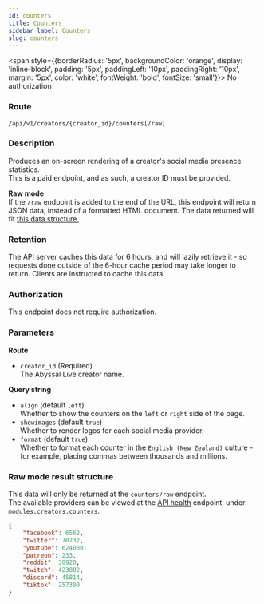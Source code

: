 ```yaml
---
id: counters
title: Counters
sidebar_label: Counters
slug: counters
---
```


<span style={{borderRadius: '5px', backgroundColor: 'orange', display: 'inline-block', padding: '5px', paddingLeft: '10px', paddingRight: '10px', margin: '5px', color: 'white', fontWeight: 'bold', fontSize: 'small'}}>
No authorization
</span>

### Route

`/api/v1/creators/{creator_id}/counters[/raw]`

### Description
Produces an on-screen rendering of a creator's social media presence statistics.  
This is a paid endpoint, and as such, a creator ID must be provided.  

**Raw mode**  
If the `/raw` endpoint is added to the end of the URL, this endpoint will return JSON data, instead of a formatted HTML document.
The data returned will fit [this data structure.](#raw-mode-result-structure)

### Retention
The API server caches this data for 6 hours, and will lazily retrieve it - so requests done outside of 
the 6-hour cache period may take longer to return. Clients are instructed to cache this data.

### Authorization
This endpoint does not require authorization.

### Parameters
**Route**
- `creator_id` (Required)  
The Abyssal Live creator name.  
  
**Query string**
- `align` (default `left`)  
Whether to show the counters on the `left` or `right` side of the page.
- `showimages` (default `true`)  
Whether to render logos for each social media provider.
- `format` (default `true`)  
Whether to format each counter in the `English (New Zealand)` culture - for example, placing commas between thousands and millions.

### Raw mode result structure
This data will only be returned at the `counters/raw` endpoint.  
The available providers can be viewed at the [API health](status) endpoint, under `modules.creators.counters`.
```json
{
    "facebook": 6562,
    "twitter": 70732,
    "youtube": 624000,
    "patreon": 233,
    "reddit": 38920,
    "twitch": 423802,
    "discord": 45814,
    "tiktok": 257300
}
```